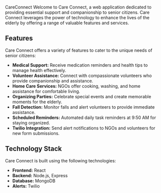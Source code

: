 CareConnect
Welcome to Care Connect, a web application dedicated to providing essential support and companionship to senior citizens. Care Connect leverages the power of technology to enhance the lives of the elderly by offering a range of valuable features and services.

## Features
Care Connect offers a variety of features to cater to the unique needs of senior citizens:

- **Medical Support:** Receive medication reminders and health tips to manage health effectively.
- **Volunteer Assistance:** Connect with compassionate volunteers who provide companionship and assistance.
- **Home Care Services:** NGOs offer cooking, washing, and home assistance for comfortable living.
- **Organizing Parties:** Celebrate special events and create memorable moments for the elderly.
- **Fall Detection:** Monitor falls and alert volunteers to provide immediate assistance.
- **Scheduled Reminders:** Automated daily task reminders at 9:50 AM for staying organized.
- **Twilio Integration:** Send alert notifications to NGOs and volunteers for new form submissions.


## Technology Stack
Care Connect is built using the following technologies:

- **Frontend:** React
- **Backend:** Node.js, Express
- **Database:** MongoDB
- **Alerts:** Twilio

